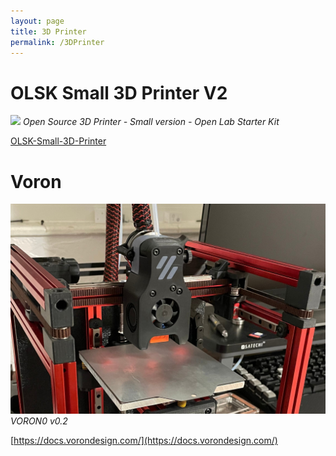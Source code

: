 ```yaml
---
layout: page
title: 3D Printer
permalink: /3DPrinter
---
```


# OLSK Small 3D Printer V2

![](https://raw.githubusercontent.com/Open-Lab-Starter-Kit/OLSK-Small-3D-Printer/main/media/OLSK_3DPrinter_v2_1_low.png)
*Open Source 3D Printer - Small version - Open Lab Starter Kit*

[OLSK-Small-3D-Printer](https://github.com/Open-Lab-Starter-Kit/OLSK-Small-3D-Printer)


# Voron

![](https://raw.githubusercontent.com/VoronDesign/Voron-Documentation/main/images/Voron0.jpg)
*VORON0 v0.2*

[https://docs.vorondesign.com/](https://docs.vorondesign.com/)